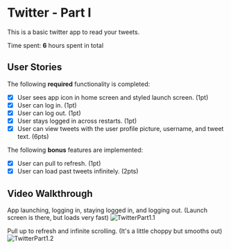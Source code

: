 # Twitter - Part I

This is a basic twitter app to read your tweets.

Time spent: **6** hours spent in total

## User Stories

The following **required** functionality is completed:

- [x] User sees app icon in home screen and styled launch screen. (1pt)
- [x] User can log in. (1pt)
- [x] User can log out. (1pt)
- [x] User stays logged in across restarts. (1pt)
- [x] User can view tweets with the user profile picture, username, and tweet text. (6pts)

The following **bonus** features are implemented:

- [x] User can pull to refresh. (1pt)
- [x] User can load past tweets infinitely. (2pts)

## Video Walkthrough

App launching, logging in, staying logged in, and logging out. (Launch screen is there, but loads very fast)
![TwitterPart1.1](https://media.giphy.com/media/KMf0P6C8JQ9iwMsj9x/giphy.gif?cid=790b7611de3021725017d99179d30ee4243da94993adab5b&rid=giphy.gif&ct=g)

Pull up to refresh and infinite scrolling. (It's a little choppy but smooths out)
![TwitterPart1.2](https://media.giphy.com/media/oWhV2526S8uCPefssu/giphy.gif?cid=790b7611c9e7e4d8106adeca558f9d91d27dc3fa6c65089b&rid=giphy.gif&ct=g)
